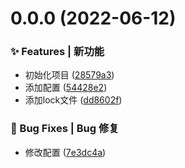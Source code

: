 # 0.0.0 (2022-06-12)


### ✨ Features | 新功能

* 初始化项目 ([28579a3](https://github.com/lengyuxian/vue_vite/commit/28579a3))
* 添加配置 ([54428e2](https://github.com/lengyuxian/vue_vite/commit/54428e2))
* 添加lock文件 ([dd8602f](https://github.com/lengyuxian/vue_vite/commit/dd8602f))


### 🐛 Bug Fixes | Bug 修复

* 修改配置 ([7e3dc4a](https://github.com/lengyuxian/vue_vite/commit/7e3dc4a))




